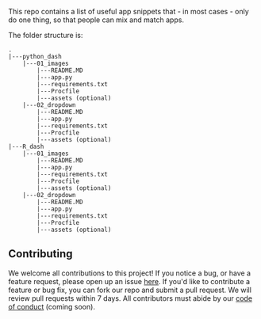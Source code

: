 This repo contains a list of useful app snippets that - in most cases - only do one thing, so that people can mix and match apps.

The folder structure is:

```
.
|---python_dash
    |---01_images
        |---README.MD
        |---app.py
        |---requirements.txt
        |---Procfile
        |---assets (optional)
    |---02_dropdown
        |---README.MD
        |---app.py
        |---requirements.txt
        |---Procfile
        |---assets (optional)
|---R_dash
    |---01_images
        |---README.MD
        |---app.py
        |---requirements.txt
        |---Procfile
        |---assets (optional)
    |---02_dropdown
        |---README.MD
        |---app.py
        |---requirements.txt
        |---Procfile
        |---assets (optional)
```        
## Contributing

We welcome all contributions to this project! If you notice a bug, or have a feature request, please open up an issue [here](). If you'd like to contribute a feature or bug fix, you can fork our repo and submit a pull request. We will review pull requests within 7 days. All contributors must abide by our [code of conduct]() (coming soon).

